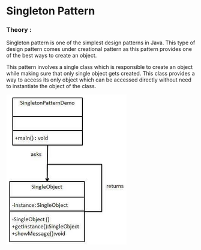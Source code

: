 # Singleton Pattern

### Theory : 

Singleton pattern is one of the simplest design patterns in Java. This type of design pattern comes under creational pattern as this pattern provides one of the best ways to create an object.

This pattern involves a single class which is responsible to create an object while making sure that only single object gets created. This class provides a way to access its only object which can be accessed directly without need to instantiate the object of the class.


![singleton image](https://github.com/PravinewA/lab-ead-report/blob/master/lab3/Task3/img/singletonpattern.png)
